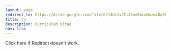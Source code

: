 ```yaml
---
layout: page
redirect_to: https://drive.google.com/file/d/14Us1vJCl41nmEmLwHxzmcDqOB6Dfq8gA/view?usp=sharing
title: cv
description: Curriculum Vitae
nav: true
---
```


Click <a herf="https://drive.google.com/file/d/14Us1vJCl41nmEmLwHxzmcDqOB6Dfq8gA/view?usp=sharing" target="_blank">here</a> if Redirect doesn't work.
